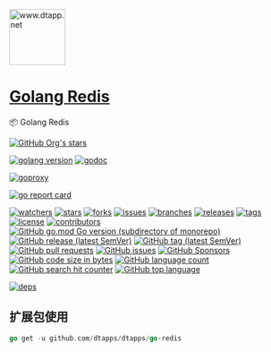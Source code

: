 <img width="100" src="https://kodo-cdn.dtapp.net/04/999e9f2f06d396968eacc10ce9bc8a.png" alt="www.dtapp.net"/>

<h1><a href="https://www.dtapp.net/">Golang Redis</a></h1>

📦 Golang Redis

[comment]: <> (dtapps)
[![GitHub Org's stars](https://img.shields.io/github/stars/dtapps)](https://github.com/dtapps?_blank)

[comment]: <> (go)
[![golang version](https://img.shields.io/badge/golang-%3E%3D1.6-8892BF.svg)](https://pkg.go.dev/github.com/dtapps/go-redis?_blank)
[![godoc](https://pkg.go.dev/badge/github.com/dtapps/go-redis?status.svg)](https://pkg.go.dev/github.com/dtapps/go-redis?_blank)

[comment]: <> (goproxy.cn)
[![goproxy](https://goproxy.cn/stats/github.com/dtapps/go-redis/badges/download-count.svg)](https://goproxy.cn/stats/github.com/dtapps/go-redis?_blank)

[comment]: <> (goreportcard.com)
[![go report card](https://goreportcard.com/badge/github.com/dtapps/go-redis)](https://goreportcard.com/report/github.com/dtapps/go-redis?_blank)

[comment]: <> (github.com)
[![watchers](https://badgen.net/github/watchers/dtapps/go-redis)](https://github.com/dtapps/go-redis/watchers?_blank)
[![stars](https://badgen.net/github/stars/dtapps/go-redis)](https://github.com/dtapps/go-redis/stargazers?_blank)
[![forks](https://badgen.net/github/forks/dtapps/go-redis)](https://github.com/dtapps/go-redis/network/members?_blank)
[![issues](https://badgen.net/github/issues/dtapps/go-redis)](https://github.com/dtapps/go-redis/issues?_blank)
[![branches](https://badgen.net/github/branches/dtapps/go-redis)](https://github.com/dtapps/go-redis/branches?_blank)
[![releases](https://badgen.net/github/releases/dtapps/go-redis)](https://github.com/dtapps/go-redis/releases?_blank)
[![tags](https://badgen.net/github/tags/dtapps/go-redis)](https://github.com/dtapps/go-redis/tags?_blank)
[![license](https://badgen.net/github/license/dtapps/go-redis)](https://github.com/dtapps/go-redis/blob/master/LICENSE?_blank)
[![contributors](https://badgen.net/github/contributors/dtapps/go-redis)](https://github.com/dtapps/go-redis/CONTRIBUTING.md?_blank)
[![GitHub go.mod Go version (subdirectory of monorepo)](https://img.shields.io/github/go-mod/go-version/dtapps/go-redis)](https://github.com/dtapps/go-redis?_blank)
[![GitHub release (latest SemVer)](https://img.shields.io/github/v/release/dtapps/go-redis)](https://github.com/dtapps/go-redis/releases?_blank)
[![GitHub tag (latest SemVer)](https://img.shields.io/github/v/tag/dtapps/go-redis)](https://github.com/dtapps/go-redis/tags?_blank)
[![GitHub pull requests](https://img.shields.io/github/issues-pr/dtapps/go-redis)](https://github.com/dtapps/go-redis/pulls?_blank)
[![GitHub issues](https://img.shields.io/github/issues/dtapps/go-redis)](https://github.com/dtapps/go-redis/issues?_blank)
[![GitHub Sponsors](https://img.shields.io/github/sponsors/dtapps)](https://github.com/dtapps/go-redis/FUNDING.yml?_blank)
[![GitHub code size in bytes](https://img.shields.io/github/languages/code-size/dtapps/go-redis)](https://github.com/dtapps/go-redis?_blank)
[![GitHub language count](https://img.shields.io/github/languages/count/dtapps/go-redis)](https://github.com/dtapps/go-redis?_blank)
[![GitHub search hit counter](https://img.shields.io/github/search/dtapps/go-redis/go)](https://github.com/dtapps/go-redis?_blank)
[![GitHub top language](https://img.shields.io/github/languages/top/dtapps/go-redis)](https://github.com/dtapps/go-redis?_blank)

[comment]: <> (deps.dev)
[![deps](https://img.shields.io/badge/deps-go-red.svg)](https://deps.dev/go/github.com%2Fdtapps%2Fgo-redis?_blank)

## 扩展包使用

```go
go get -u github.com/dtapps/dtapps/go-redis
```